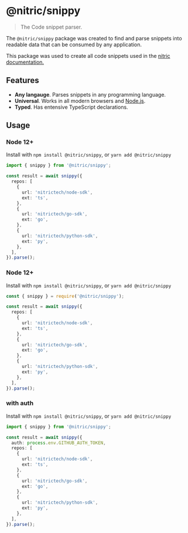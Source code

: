 # @nitric/snippy

> The Code snippet parser.

The `@nitric/snippy` package was created to find and parse snippets into readable data that can be consumed by any application.

This package was used to create all code snippets used in the [nitric documentation.](https://nitric.io/docs)

## Features

- **Any langauge**. Parses snippets in any programming language.
- **Universal**. Works in all modern browsers and [Node.js](https://nodejs.org/).
- **Typed**. Has entensive TypeScript declarations.

## Usage

### Node 12+

Install with `npm install @nitric/snippy`, or `yarn add @nitric/snippy`

```typescript
import { snippy } from '@nitric/snippy';

const result = await snippy({
  repos: [
    {
      url: 'nitrictech/node-sdk',
      ext: 'ts',
    },
    {
      url: 'nitrictech/go-sdk',
      ext: 'go',
    },
    {
      url: 'nitrictech/python-sdk',
      ext: 'py',
    },
  ],
}).parse();
```

### Node 12+

Install with `npm install @nitric/snippy`, or `yarn add @nitric/snippy`

```typescript
const { snippy } = require('@nitric/snippy');

const result = await snippy({
  repos: [
    {
      url: 'nitrictech/node-sdk',
      ext: 'ts',
    },
    {
      url: 'nitrictech/go-sdk',
      ext: 'go',
    },
    {
      url: 'nitrictech/python-sdk',
      ext: 'py',
    },
  ],
}).parse();
```

### with auth

Install with `npm install @nitric/snippy`, or `yarn add @nitric/snippy`

```typescript
import { snippy } from '@nitric/snippy';

const result = await snippy({
  auth: process.env.GITHUB_AUTH_TOKEN,
  repos: [
    {
      url: 'nitrictech/node-sdk',
      ext: 'ts',
    },
    {
      url: 'nitrictech/go-sdk',
      ext: 'go',
    },
    {
      url: 'nitrictech/python-sdk',
      ext: 'py',
    },
  ],
}).parse();
```
